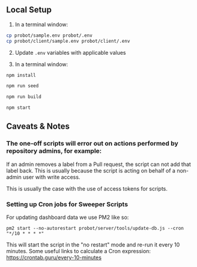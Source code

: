 ## Local Setup

1. In a terminal window:

```bash
cp probot/sample.env probot/.env
cp probot/client/sample.env probot/client/.env
```

2. Update `.env` variables with applicable values

3. In a terminal window:

```bash
npm install

npm run seed

npm run build

npm start
```

## Caveats & Notes

### The one-off scripts will error out on actions performed by repository admins, for example:

If an admin removes a label from a Pull request, the script can not add that label back. This is usually because the script is acting on behalf of a non-admin user with write access.

This is usually the case with the use of access tokens for scripts.

### Setting up Cron jobs for Sweeper Scripts

For updating dashboard data we use PM2 like so:

```
pm2 start --no-autorestart probot/server/tools/update-db.js --cron "*/10 * * * *"
```

This will start the script in the "no restart" mode and re-run it every 10 minutes.
Some useful links to calculate a Cron expression: <https://crontab.guru/every-10-minutes>
